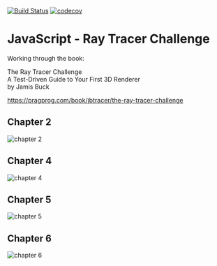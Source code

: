 [![Build Status](https://travis-ci.com/jarrodconnolly/js-rtc.svg?branch=master)](https://travis-ci.com/jarrodconnolly/js-rtc)
[![codecov](https://codecov.io/gh/jarrodconnolly/js-rtc/branch/master/graph/badge.svg)](https://codecov.io/gh/jarrodconnolly/js-rtc)

# JavaScript - Ray Tracer Challenge

Working through the book:

The Ray Tracer Challenge  
A Test-Driven Guide to Your First 3D Renderer  
by Jamis Buck  

https://pragprog.com/book/jbtracer/the-ray-tracer-challenge


## Chapter 2
![chapter 2](https://i.imgur.com/tHi3FSW.jpg)


## Chapter 4
![chapter 4](https://i.imgur.com/keYMjk0.jpg)


## Chapter 5
![chapter 5](https://i.imgur.com/Erbx70U.jpg)


## Chapter 6
![chapter 6](https://i.imgur.com/U9RtUn1.jpg)
